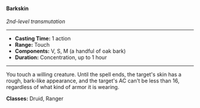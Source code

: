 #### Barkskin
*2nd-level transmutation*
___
- **Casting Time:** 1 action
- **Range:** Touch
- **Components:** V, S, M (a handful of oak bark)
- **Duration:** Concentration, up to 1 hour
---
You touch a willing creature. Until the spell ends, the target's skin has a rough, bark-like appearance, and the target's AC can't be less than 16, regardless of what kind of armor it is wearing.

**Classes:** Druid, Ranger